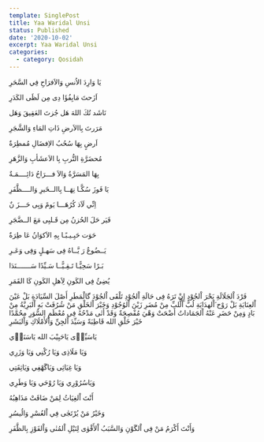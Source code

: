 ```yaml
---
template: SinglePost
title: Yaa Waridal Unsi
status: Published
date: '2020-10-02'
excerpt: Yaa Waridal Unsi
categories:
  - category: Qosidah
---
```

يَا وَارِدَ الاُنسِ وَالاَفرَاحِ فِي السَّحَرِ

اَزَحتَ مَابِفُؤَا دِى مِن لَظَى الكَدَرِ

نَاشَد تُكَ اللهَ هَل جُزتَ العَقِيقَ وَهَل

مَرَرتَ بِاالاَرضِ ذَاتِ المَاءِ وَالشَّجَرِ

اَرضٍ بِهَا سُحُبُ الاِفضَالِ مُمطِرَةٌ

مُحضَرَّةِ التُّربِ بِا الاَعشَأبِ وَالزَّهَرِ

بِهَا المَسَرَّةُ وَالاَ فـــرَاحُ دَائِــــمَـةٌ

يَا فَوزَ سُكَّـا نِهَــا بِاالــخَيرِ وَالــــظَّفَرِ

اِنِّي لَاَذ كُرُهَـــا يَومً وَبِى حَـــزَ نٌ

فَيَر حَلَ الحُزنُ مِن قَـلبِى مَعَ الــضَّجَرِ

حَوَت حَبِـيـبًـا بِهِ الاَكوَانُ عَا طِرَةٌ

يَــضُوعُ رَ يَّــاهُ فِى سَهـلٍ وَفِى وَعَـرِ

بَـرًا سَحِيًّـا تَـقِـيًّــا سَـيِّدًا سَـــــــنَدَا

يُضِئُ فِى الكَونِ لِاَهلِ الكَونِ كَا القَمَرِ

فَرْدَ اْلجَلَالَةِ بَحْرَ اْلجُوْدٍ إِنْ تَرَهُ
فِی حَالَةِ اْلجُوْدِ تَلْقَی اْلجُوْدَ گالْمَطَرِ
أَصْلَ السِّيَادَةِ بَلْ عَيْنَ اْلعِنَايَةِ بَلْ
رَوْح َاْلهدَايَةِ لُبَّ اْلُّلبِّ مِنْ مُضَرِ
زَيْنَ اْلوُجُوْدِ وَخَيْرَ اْلخَلْقِ مَنْ شُرُفَتْ
بَهِ اْلبَرِيَّةُ مِنْ بَادٍ وَمِنْ حَضَرِ
عَنْهُ اْلجَمَاداتُ أَضْحَتْ وَهْيَ مُفْصِحَةٌ
وَقَدْ أَتٰی مَدْحُهُ فِی مُعْظَمِ السُّوَرِ
محُمَّدًا خَيْرَ خَلْقِ الله قَاطِبَةً
وَسَيِّدَ اْلجِنِّ وَاْلأَمْلَاكِ وَاْلبَشَرِ

يَاسَيِّدٖی يَاحَبِيْبَ الله يَاسَنَدٖي

وَيَا مَلَاذِی وَيَا رُکْنِي وَيَا وَزَرِي

وَيَا غِيَاثِی وَیَاگَهْفِي وَيَاثِقَتِي

وَيَاسُرُوْرِي وَيَا رُوْحَي وَيَا وَطَرِي

أَنْتَ اْلغِيَاثُ لِمَنْ ضَاقَتْ مَذَاهِبُهُ

وَخَيْرُ مَنْ يُرْتَجٰی فِي اْلعُسْرِ وَالُيسُرِ

وَأَنْتَ أَکْرَمُ مَنْ فِی اْلگَوْنِ وَالسَّبَبُ اْلأَقْوٰی لِنَيْلِ اْلمُنٰی وَاْلفَوْزِ بِالظَّفَرِ
